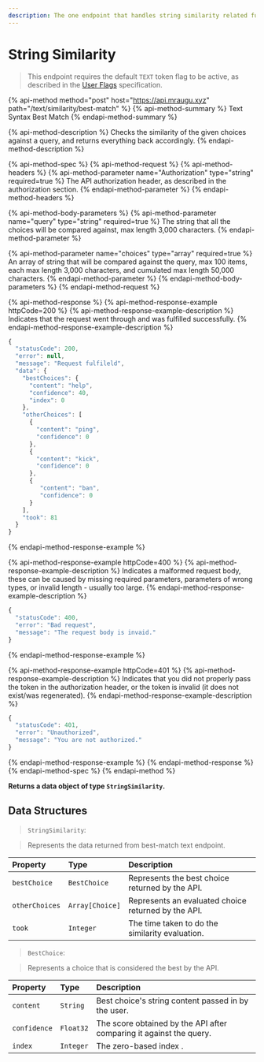 ```yaml
---
description: The one endpoint that handles string similarity related functionality.
---
```


# String Similarity

> This endpoint requires the default `TEXT` token flag to be active, as described in the [User Flags](https://docs.mraugu.xyz/basics/intents) specification.

{% api-method method="post" host="https://api.mraugu.xyz" path="/text/similarity/best-match" %}
{% api-method-summary %}
Text Syntax Best Match
{% endapi-method-summary %}

{% api-method-description %}
Checks the similarity of the given choices against a query, and returns everything back accordingly.
{% endapi-method-description %}

{% api-method-spec %}
{% api-method-request %}
{% api-method-headers %}
{% api-method-parameter name="Authorization" type="string" required=true %}
The API authorization header, as described in the authorization section.
{% endapi-method-parameter %}
{% endapi-method-headers %}

{% api-method-body-parameters %}
{% api-method-parameter name="query" type="string" required=true %}
The string that all the choices will be compared against, max length 3,000 characters.
{% endapi-method-parameter %}

{% api-method-parameter name="choices" type="array" required=true %}
An array of string that will be compared against the query, max 100 items, each max length 3,000 characters, and cumulated max length 50,000 characters.
{% endapi-method-parameter %}
{% endapi-method-body-parameters %}
{% endapi-method-request %}

{% api-method-response %}
{% api-method-response-example httpCode=200 %}
{% api-method-response-example-description %}
Indicates that the request went through and was fulfilled successfully.
{% endapi-method-response-example-description %}

```javascript
{
  "statusCode": 200,
  "error": null,
  "message": "Request fulfileld",
  "data": {
    "bestChoices": {
      "content": "help",
      "confidence": 40,
      "index": 0
    },
    "otherChoices": [
      {
        "content": "ping",
        "confidence": 0
      },
      {
        "content": "kick",
        "confidence": 0
      },
      {
         "content": "ban",
         "confidence": 0
      }
    ],
    "took": 81
  }
}
```
{% endapi-method-response-example %}

{% api-method-response-example httpCode=400 %}
{% api-method-response-example-description %}
Indicates a malformed request body, these can be caused by missing required parameters, parameters of wrong types, or invalid length - usually too large. 
{% endapi-method-response-example-description %}

```javascript
{
  "statusCode": 400,
  "error": "Bad request",
  "message": "The request body is invaid."
}
```
{% endapi-method-response-example %}

{% api-method-response-example httpCode=401 %}
{% api-method-response-example-description %}
Indicates that you did not properly pass the token in the authorization header, or the token is invalid \(it does not exist/was regenerated\).
{% endapi-method-response-example-description %}

```javascript
{
  "statusCode": 401,
  "error": "Unauthorized",
  "message": "You are not authorized."
}
```
{% endapi-method-response-example %}
{% endapi-method-response %}
{% endapi-method-spec %}
{% endapi-method %}

**Returns a data object of type `StringSimilarity`.**

## Data Structures

> `StringSimilarity`:

> Represents the data returned from best-match text endpoint.

| Property | Type | Description |
| :--- | :--- | :--- |
| `bestChoice` | `BestChoice` | Represents the best choice returned by the API. |
| `otherChoices` | `Array[Choice]` | Represents an evaluated choice returned by the API. |
| `took` | `Integer` | The time taken to do the similarity evaluation. |

> `BestChoice`:

> Represents a choice that is considered the best by the API.

| Property | Type | Description |
| :--- | :--- | :--- |
| `content` | `String` | Best choice's string content passed in by the user. |
| `confidence` | `Float32` | The score obtained by the API after comparing it against the query. |
| `index` | `Integer` | The zero-based index . |


